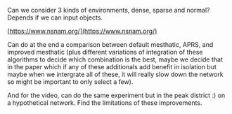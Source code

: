 Can we consider 3 kinds of environments, dense, sparse and normal? Depends if we can input objects. 

[https://www.nsnam.org/](https://www.nsnam.org/)


Can do at the end a comparison between default mesthatic, APRS, and improved mesthatic (plus different variations of integration of these algorithms to decide which combination is the best, maybe we decide that in the paper which if any of these additionals add benefit in isolation but maybe when we intergrate all of these, it will really slow down the network so might be important to only select a few).

And for the video, can do the same experiment but in the peak district :) on a hypothetical network. Find the limitations of these improvements.